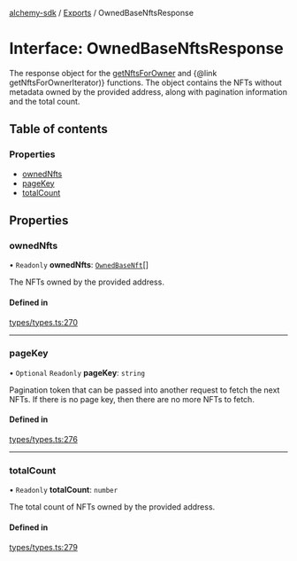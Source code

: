 [alchemy-sdk](../README.md) / [Exports](../modules.md) / OwnedBaseNftsResponse

# Interface: OwnedBaseNftsResponse

The response object for the [getNftsForOwner](../modules.md#getnftsforowner) and
{@link getNftsForOwnerIterator)} functions. The object contains the NFTs
without metadata owned by the provided address, along with pagination
information and the total count.

## Table of contents

### Properties

- [ownedNfts](OwnedBaseNftsResponse.md#ownednfts)
- [pageKey](OwnedBaseNftsResponse.md#pagekey)
- [totalCount](OwnedBaseNftsResponse.md#totalcount)

## Properties

### ownedNfts

• `Readonly` **ownedNfts**: [`OwnedBaseNft`](OwnedBaseNft.md)[]

The NFTs owned by the provided address.

#### Defined in

[types/types.ts:270](https://github.com/alchemyplatform/alchemy-evm-js/blob/45d638a/src/types/types.ts#L270)

___

### pageKey

• `Optional` `Readonly` **pageKey**: `string`

Pagination token that can be passed into another request to fetch the next
NFTs. If there is no page key, then there are no more NFTs to fetch.

#### Defined in

[types/types.ts:276](https://github.com/alchemyplatform/alchemy-evm-js/blob/45d638a/src/types/types.ts#L276)

___

### totalCount

• `Readonly` **totalCount**: `number`

The total count of NFTs owned by the provided address.

#### Defined in

[types/types.ts:279](https://github.com/alchemyplatform/alchemy-evm-js/blob/45d638a/src/types/types.ts#L279)
